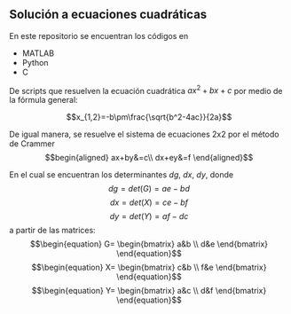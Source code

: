 ## Solución a ecuaciones cuadráticas

En este repositorio se encuentran los códigos en 
 * MATLAB
 * Python
 * C

De scripts que resuelven la ecuación cuadrática $ax^2+bx+c$ por medio de la fórmula general:

$$x_{1,2}=-b\pm\frac{\sqrt{b^2-4ac}}{2a}$$

De igual manera, se resuelve el sistema de ecuaciones 2x2 por el método de Crammer
$$begin{aligned}
ax+by&=c\\
dx+ey&=f
\end{aligned}$$

En el cual se encuentran los determinantes $dg$, $dx$, $dy$, donde
$$dg = det(G) = ae-bd$$
$$dx = det(X) = ce-bf$$
$$dy = det(Y) = af-dc$$
a partir de las matrices:
$$\begin{equation}
G=
\begin{bmatrix}
a&b \\
d&e
\end{bmatrix}
\end{equation}$$
$$\begin{equation}
X=
\begin{bmatrix}
c&b \\
f&e
\end{bmatrix}
\end{equation}$$
$$\begin{equation}
Y=
\begin{bmatrix}
a&c \\
d&f
\end{bmatrix}
\end{equation}$$




